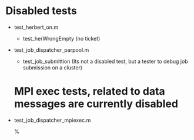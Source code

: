 # Disabled tests

- test_herbert_on.m
  - test_herWrongEmpty (no ticket)

- test_job_dispatcher_parpool.m
  - test_job_submittion (Its not a disabled test, but a tester to debug job submission on a cluster)

  # MPI exec tests, related to data messages are currently disabled
- test_job_dispatcher_mpiexec.m

  %

